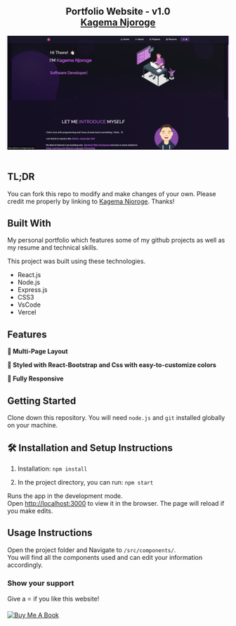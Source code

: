 <h2 align="center">
  Portfolio Website - v1.0<br/>
  <a href="https://njoroge.tomorrow.co.ke" target="_blank">Kagema Njoroge</a>
</h2>
<div align="center">
  <img alt="Demo" src="./Images/Demo.png" />
</div>

<br/>

<center>




</center>


## TL;DR

You can fork this repo to modify and make changes of your own. Please credit me properly by linking to [Kagema Njoroge](https://github.com/kagemanjoroge/portfolio). Thanks!

## Built With

My personal portfolio <a href="https://njoroge.tomorrow.co.ke" target="_blank"></a> which features some of my github projects as well as my resume and technical skills.<br/>

This project was built using these technologies.

- React.js
- Node.js
- Express.js
- CSS3
- VsCode
- Vercel

## Features

**📖 Multi-Page Layout**

**🎨 Styled with React-Bootstrap and Css with easy-to-customize colors**

**📱 Fully Responsive**

## Getting Started

Clone down this repository. You will need `node.js` and `git` installed globally on your machine.

## 🛠 Installation and Setup Instructions

1. Installation: `npm install`

2. In the project directory, you can run: `npm start`

Runs the app in the development mode.\
Open [http://localhost:3000](http://localhost:3000) to view it in the browser.
The page will reload if you make edits.

## Usage Instructions

Open the project folder and Navigate to `/src/components/`. <br/>
You will find all the components used and can edit your information accordingly.

### Show your support

Give a ⭐ if you like this website!

<a href="https://bmc.link/kagemanjoroge" target="_blank"><img src="https://cdn.buymeacoffee.com/buttons/v2/default-violet.png" alt="Buy Me A Book" height= "60px" width= "217px" ></a>
